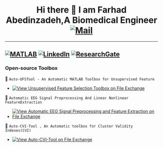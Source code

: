 ### <h1 align="center"> Hi there 👋 I am Farhad Abedinzadeh,A Biomedical Engineer [![Mail](https://img.shields.io/badge/Gmail-farhaad.abedinzadeh%40gmail.com-critical?style=flat-square&logo=gmail)]()

---
[![MATLAB](https://img.shields.io/badge/MATLAB-File%20Exchange-red?style=flat&logo=mathworks)](https://www.mathworks.com/matlabcentral/profile/authors/21946621)
[![LinkedIn](https://img.shields.io/badge/LinkedIn-Farhad%20Abedinzadeh-informational?style=flat&logo=linkedin)](https://www.linkedin.com/in/farhad-abedinzadeh/)
[![ResearchGate](https://img.shields.io/badge/Web-Farhad%20Abedinzadeh-blue)]()
---
### Open-source Toolbox
🚀 `Auto-UFSTool - An Automatic MATLAB Toolbox for Unsupervised Feature`
* [![View Unsupervised Feature Selection Toolbox on File Exchange](https://www.mathworks.com/matlabcentral/images/matlab-file-exchange.svg)](https://www.mathworks.com/matlabcentral/fileexchange/116370-unsupervised-feature-selection-toolbox)

🚀 `Automatic EEG Signal Preprocessing And Linear Nonlinear FeatureExtraction`
* [![View Automatic EEG Signal Preprocessing and Feature Extraction on File Exchange](https://www.mathworks.com/matlabcentral/images/matlab-file-exchange.svg)](https://www.mathworks.com/matlabcentral/fileexchange/116205-automatic-eeg-signal-preprocessing-and-feature-extraction)

🚀 `Auto-CVI-Tool , An Automatic toolbox for Cluster Validity Indexes(CVI)`
* [![View Auto-CVI-Tool on File Exchange](https://www.mathworks.com/matlabcentral/images/matlab-file-exchange.svg)](https://nl.mathworks.com/matlabcentral/fileexchange/118685-auto-cvi-tool)
